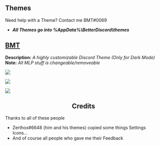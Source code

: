 ## Themes
Need help with a Theme? Contact me BMT#0069
* ***All **Themes** go into %AppData%\BetterDiscord\themes***

## [BMT](https://github.com/PONYMODZ/Discord-stuff/blob/master/themes/bmt/BMT.theme.css)

**Description:** <i>A highly customizable Discord Theme (Only for Dark Mode)</i>
**Note:** <i>All MLP stuff is changeable/removeable</i>

![](https://i.imgur.com/iiwCqLO.png)

![](https://i.imgur.com/ItbIiHh.png)

![](https://i.imgur.com/b40is94.png)

## <DIV ALIGN=CENTER>Credits</div>
Thanks to all of these people
* Zerthox#6648 (him and his themes) copied some things Settings Icons...
* And of course all people who gave me their Feedback
